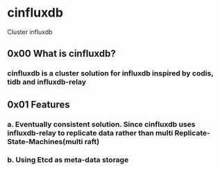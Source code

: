 # cinfluxdb
Cluster influxdb

## 0x00 What is cinfluxdb?
### cinfluxdb is a cluster solution for influxdb inspired by codis, tidb and influxdb-relay

## 0x01 Features
### a. Eventually consistent solution. Since cinfluxdb uses influxdb-relay to replicate data rather than multi Replicate-State-Machines(multi raft)
### b. Using Etcd as meta-data storage
